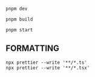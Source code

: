 ```
pnpm dev
```
```
pnpm build
```
```
pnpm start
```

## FORMATTING
```
npx prettier --write '**/*.ts'
npx prettier --write '**/*.tsx'
```
